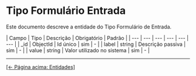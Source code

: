 # Tipo Formulário Entrada

Este documento descreve a entidade do Tipo Formulário de Entrada.

| Campo | Tipo | Descrição | Obrigatório | Padrão |
| --- | --- | --- | --- | --- | --- |
| _id | ObjectId | Id único | sim | - |
| label | string | Descrição passiva | sim | - |
| value | string | Valor utilizado no sistema | sim | - |

---

[[← Página acima: Entidades]](./readme.md)